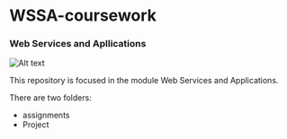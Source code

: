 # WSSA-coursework
### Web Services and Apllications

![Alt text]()


This repository is focused in the module Web Services and Applications.

There are two folders:

- assignments
- Project

